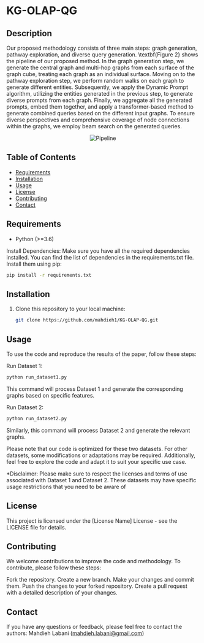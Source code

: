 # KG-OLAP-QG

## Description
Our proposed methodology consists of three main steps: graph generation, pathway exploration, and diverse query generation. \textbf{Figure 2} shows the pipeline of our proposed method. In the graph generation step, we generate the central graph and multi-hop graphs from each surface of the graph cube, treating each graph as an individual surface. Moving on to the pathway exploration step, we perform random walks on each graph to generate different entities. Subsequently, we apply the Dynamic Prompt algorithm, utilizing the entities generated in the previous step, to generate diverse prompts from each graph. Finally, we aggregate all the generated prompts, embed them together, and apply a transformer-based method to generate combined queries based on the different input graphs. To ensure diverse perspectives and comprehensive coverage of node connections within the graphs, we employ beam search on the generated queries.

<p align="center">
   
<img src="https://github.com/mahdieh1/KG-OLAP-QG/blob/main/Images/pipeline.jpg" alt="Pipeline">
</p>

## Table of Contents
- [Requirements](#requirements)
- [Installation](#installation)
- [Usage](#usage)
- [License](#license)
- [Contributing](#contributing)
- [Contact](#contact)

## Requirements
- Python (>=3.6)

Install Dependencies: Make sure you have all the required dependencies installed. You can find the list of dependencies in the requirements.txt file. Install them using pip:

```bash
pip install -r requirements.txt
```


## Installation
1. Clone this repository to your local machine:

   ```bash
   git clone https://github.com/mahdieh1/KG-OLAP-QG.git
   ```
## Usage
To use the code and reproduce the results of the paper, follow these steps:

Run Dataset 1:

```bash
python run_dataset1.py
```
This command will process Dataset 1 and generate the corresponding graphs based on specific features.

Run Dataset 2:

```bash
python run_dataset2.py
```
Similarly, this command will process Dataset 2 and generate the relevant graphs.

Please note that our code is optimized for these two datasets. For other datasets, some modifications or adaptations may be required. Additionally, feel free to explore the code and adapt it to suit your specific use case.

*Disclaimer: Please make sure to respect the licenses and terms of use associated with Dataset 1 and Dataset 2. These datasets may have specific usage restrictions that you need to be aware of

## License
This project is licensed under the [License Name] License - see the LICENSE file for details.

## Contributing
We welcome contributions to improve the code and methodology. To contribute, please follow these steps:

Fork the repository.
Create a new branch.
Make your changes and commit them.
Push the changes to your forked repository.
Create a pull request with a detailed description of your changes.

## Contact
If you have any questions or feedback, please feel free to contact the authors:
Mahdieh Labani (mahdieh.labani@gmail.com)
